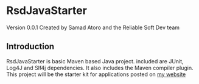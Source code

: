 RsdJavaStarter
=======
Version 0.0.1 Created by Samad Atoro and the Reliable Soft Dev team

Introduction
------------

RsdJavaStarter is basic Maven based Java project. included are JUnit, Log4J and Slf4j dependencies.
It also includes the Maven compiler plugin. This project will be the starter kit for applications posted on [my website](http://samadatoro.me)
